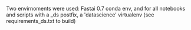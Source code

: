 Two envirnoments were used: Fastai 0.7 conda env, and for all notebooks and scripts with a _ds postfix, 
a 'datascience' virtualenv (see requirements_ds.txt to build)
